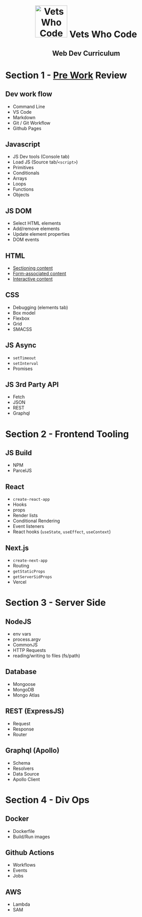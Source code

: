 <h1 align="center"><img src="/images/vwc.gif" alt="Vets Who Code" width="100px" /> Vets Who Code</h1>
<h2 align="center">Web Dev Curriculum</h2>

# Section 1 - [Pre Work](https://github.com/Vets-Who-Code/Prework) Review

## Dev work flow

- Command Line
- VS Code
- Markdown
- Git / Git Workflow
- Github Pages

## Javascript

- JS Dev tools (Console tab)
- Load JS (Source tab/`<script>`)
- Primitives
- Conditionals
- Arrays
- Loops
- Functions
- Objects

## JS DOM

- Select HTML elements
- Add/remove elements
- Update element properties
- DOM events

## HTML

- [Sectioning content](https://developer.mozilla.org/en-US/docs/Web/Guide/HTML/Content_categories#sectioning_content)
- [Form-associated content](https://developer.mozilla.org/en-US/docs/Web/Guide/HTML/Content_categories#form-associated_content)
- [Interactive content](https://developer.mozilla.org/en-US/docs/Web/Guide/HTML/Content_categories#interactive_content)

## CSS

- Debugging (elements tab)
- Box model
- Flexbox
- Grid
- SMACSS

## JS Async

- `setTimeout`
- `setInterval`
- Promises

## JS 3rd Party API

- Fetch
- JSON
- REST
- Graphql

# Section 2 - Frontend Tooling

## JS Build

- NPM
- ParcelJS

## React

- `create-react-app`
- Hooks
- props
- Render lists
- Conditional Rendering
- Event listeners
- React hooks (`useState`, `useEffect`, `useContext`)

## Next.js

- `create-next-app`
- Routing
- `getStaticProps`
- `getServerSidProps`
- Vercel

# Section 3 - Server Side

## NodeJS

- env vars
- process.argv
- CommonJS
- HTTP Requests
- reading/writing to files (fs/path)

## Database

- Mongoose
- MongoDB
- Mongo Atlas

## REST (ExpressJS)

- Request
- Response
- Router

## Graphql (Apollo)

- Schema
- Resolvers
- Data Source
- Apollo Client

# Section 4 - Div Ops

## Docker

- Dockerfile
- Build/Run images

## Github Actions

- Workflows
- Events
- Jobs

## AWS

- Lambda
- SAM

